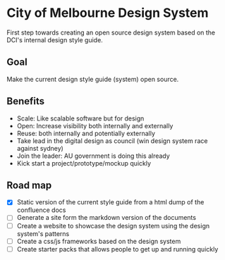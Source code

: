 # City of Melbourne Design System

First step towards creating an open source design system based on the DCI's internal design style guide.

## Goal

Make the current design style guide (system) open source.

## Benefits


- Scale: Like scalable software but for design
- Open: Increase visibility both internally and externally
- Reuse: both internally and potentially externally
- Take lead in the digital design as council (win design system race against sydney)
- Join the leader: AU government is doing this already
- Kick start a project/prototype/mockup quickly

## Road map

- [x] Static version of the current style guide from a html dump of the confluence docs
- [ ] Generate a site form the markdown version of the documents
- [ ] Create a website to showcase the design system using the design system's patterns
- [ ] Create a css/js frameworks based on the design system
- [ ] Create starter packs that allows people to get up and running quickly
